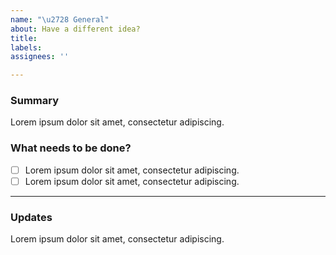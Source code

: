 ```yaml
---
name: "\u2728 General"
about: Have a different idea?
title:
labels:
assignees: ''

---
```


<!--
Please complete the following sections when you open an issue. You are encouraged to keep this top level comment box updated as you develop and respond to reviews. If you have write access to the repository please also assign the appropriate label (or labels) to your issue. Note that text within html comment tags will not be rendered.
-->
### Summary

<!-- Please provide a detailed description of the issue, revision you are proposing, or the question you're asking. Please provide as much context as possible and link to related issues and/or pull requests.
-->

Lorem ipsum dolor sit amet, consectetur adipiscing.

### What needs to be done?

<!-- We suggest using bullets (indicated by * or -) and filled checkboxes [x] here -->

- [ ] Lorem ipsum dolor sit amet, consectetur adipiscing.
- [ ] Lorem ipsum dolor sit amet, consectetur adipiscing.

---

### Updates

<!-- To avoid that others have to read through the full thread of comments, please update the initial issue with important updates (e.g. decisions taken) regularly. You can update the task list and summary above directly (this is encouraged!) or add new information below in this new section.
-->

Lorem ipsum dolor sit amet, consectetur adipiscing.

